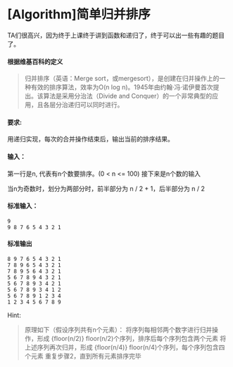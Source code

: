 # [Algorithm]简单归并排序

TA们很高兴，因为终于上课终于讲到函数和递归了，终于可以出一些有趣的题目了。

#### 根据维基百科的定义
>归并排序（英语：Merge sort，或mergesort），是创建在归并操作上的一种有效的排序算法，效率为O(n log n)。1945年由约翰·冯·诺伊曼首次提出。该算法是采用分治法（Divide and Conquer）的一个非常典型的应用，且各层分治递归可以同时进行。

#### 要求:
用递归实现，每次的合并操作结束后，输出当前的排序结果。

#### 输入：
第一行是n, 代表有n个数要排序。(0 < n <= 100)
接下来是n个数的输入

当n为奇数时，划分为两部分时，前半部分为 n / 2 + 1，后半部分为 n / 2
#### 标准输入：
```
9
9 8 7 6 5 4 3 2 1
```
#### 标准输出
```
8 9 7 6 5 4 3 2 1
7 8 9 6 5 4 3 2 1
7 8 9 5 6 4 3 2 1
5 6 7 8 9 4 3 2 1
5 6 7 8 9 3 4 2 1
5 6 7 8 9 3 4 1 2
5 6 7 8 9 1 2 3 4
1 2 3 4 5 6 7 8 9
```

Hint:
>原理如下（假设序列共有n个元素）：
将序列每相邻两个数字进行归并操作，形成 {floor(n/2)} floor(n/2)个序列，排序后每个序列包含两个元素
将上述序列再次归并，形成 {floor(n/4)} floor(n/4)个序列，每个序列包含四个元素
重复步骤2，直到所有元素排序完毕

